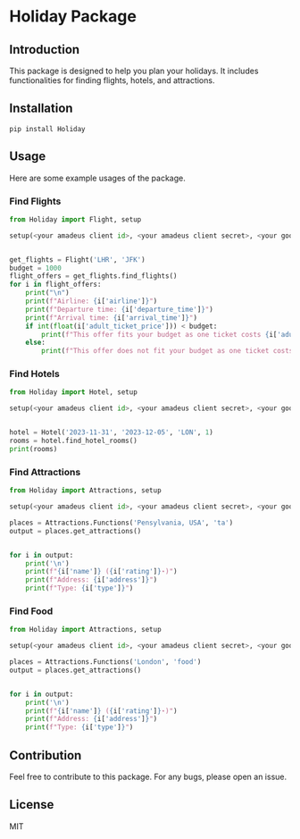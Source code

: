 
# Holiday Package

## Introduction
This package is designed to help you plan your holidays. It includes functionalities for finding flights, hotels, and attractions.

## Installation
```
pip install Holiday
```

## Usage
Here are some example usages of the package.

### Find Flights
```python
from Holiday import Flight, setup

setup(<your amadeus client id>, <your amadeus client secret>, <your google place api key>)


get_flights = Flight('LHR', 'JFK')
budget = 1000
flight_offers = get_flights.find_flights()
for i in flight_offers:
    print("\n")
    print(f"Airline: {i['airline']}")
    print(f"Departure time: {i['departure_time']}")
    print(f"Arrival time: {i['arrival_time']}")
    if int(float(i['adult_ticket_price'])) < budget: 
        print(f"This offer fits your budget as one ticket costs {i['adult_ticket_price']}")
    else:
        print(f"This offer does not fit your budget as one ticket costs {i['adult_ticket_price']}")

```

### Find Hotels
```python
from Holiday import Hotel, setup

setup(<your amadeus client id>, <your amadeus client secret>, <your google place api key>)


hotel = Hotel('2023-11-31', '2023-12-05', 'LON', 1)
rooms = hotel.find_hotel_rooms()
print(rooms)

```

### Find Attractions
```python
from Holiday import Attractions, setup

setup(<your amadeus client id>, <your amadeus client secret>, <your google place api key>)

places = Attractions.Functions('Pensylvania, USA', 'ta')
output = places.get_attractions()


for i in output:
    print('\n')
    print(f"{i['name']} ({i['rating']}⋆)")
    print(f"Address: {i['address']}")
    print(f"Type: {i['type']}")
```

### Find Food
```python
from Holiday import Attractions, setup

setup(<your amadeus client id>, <your amadeus client secret>, <your google place api key>)

places = Attractions.Functions('London', 'food')
output = places.get_attractions()


for i in output:
    print('\n')
    print(f"{i['name']} ({i['rating']}⋆)")
    print(f"Address: {i['address']}")
    print(f"Type: {i['type']}")
```


## Contribution
Feel free to contribute to this package. For any bugs, please open an issue.

## License
MIT
